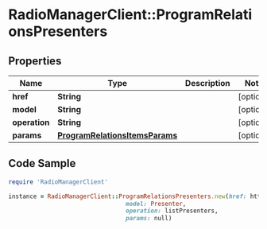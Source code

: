 # RadioManagerClient::ProgramRelationsPresenters

## Properties

Name | Type | Description | Notes
------------ | ------------- | ------------- | -------------
**href** | **String** |  | [optional] 
**model** | **String** |  | [optional] 
**operation** | **String** |  | [optional] 
**params** | [**ProgramRelationsItemsParams**](ProgramRelationsItemsParams.md) |  | [optional] 

## Code Sample

```ruby
require 'RadioManagerClient'

instance = RadioManagerClient::ProgramRelationsPresenters.new(href: https://radiomanager.pluxbox.com/api/v2/presenters?program_id&#x3D;1,
                                 model: Presenter,
                                 operation: listPresenters,
                                 params: null)
```


